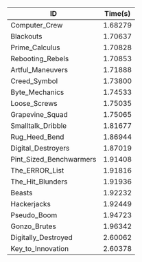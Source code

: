 |ID|Time(s)|
|-|-|
|Computer_Crew|1.68279|
|Blackouts|1.70637|
|Prime_Calculus|1.70828|
|Rebooting_Rebels|1.70853|
|Artful_Maneuvers|1.71888|
|Creed_Symbol|1.73800|
|Byte_Mechanics|1.74533|
|Loose_Screws|1.75035|
|Grapevine_Squad|1.75065|
|Smalltalk_Dribble|1.81677|
|Rug_Heed_Bend|1.86944|
|Digital_Destroyers|1.87019|
|Pint_Sized_Benchwarmers|1.91408|
|The_ERROR_List|1.91816|
|The_Hit_Blunders|1.91936|
|Beasts|1.92232|
|Hackerjacks|1.92449|
|Pseudo_Boom|1.94723|
|Gonzo_Brutes|1.96342|
|Digitally_Destroyed|2.60062|
|Key_to_Innovation|2.60378|
